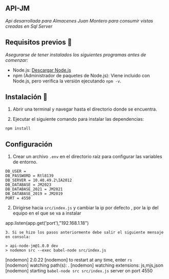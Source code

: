 ## API-JM

_Api desarrollada para Almacenes Juan Montero para consumir vistas creadas en Sql Server_

## Requisitos previos 📄

_Asegurarse de tener instalados los siguientes programas antes de comenzar:_

- Node.js: [Descargar Node.js](https://nodejs.org/)
- npm (Administrador de paquetes de Node.js): Viene incluido con Node.js, pero verifica la versión ejecutando `npm -v`.

## Instalación 📄

1. Abrir una terminal y navegar hasta el directorio donde se encuentra.

2. Ejecutar el siguiente comando para instalar las dependencias:

```
npm install
```

## Configuración

1. Crear un archivo `.env` en el directorio raíz para configurar las variables de entorno.

```
DB_USER = 
DB_PASSWORD = Rtl8139
DB_SERVER = 10.40.49.2\IA2012
DB_DATABASE = JM2023
DB_DATABASE_2021 = JM2021
DB_DATABASE_2019 = JM2019
PORT = 4550
```
2. Dirigirse hacia `src/index.js` y cambiar la ip por defecto , por la ip del equipo en el que se va a instalar


app.listen(app.get('port'),"192.168.1.18")
```
3. Si se hizo los pasos anteriormente debe salir el siguiente mensaje en consola:

> api-node-jm@1.0.0 dev
> nodemon src --exec babel-node src/index.js

```
[nodemon] 2.0.22
[nodemon] to restart at any time, enter `rs`    
[nodemon] watching path(s): *.*
[nodemon] watching extensions: js,mjs,json      
[nodemon] starting `babel-node src src/index.js`
server on port 4550
```
